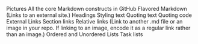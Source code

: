 Pictures
All the core Markdown constructs in GitHub Flavored Markdown (Links to an external site.)
Headings
Styling text
Quoting text
Quoting code
External Links
Section links
Relative links (Link to another .md file or an image in your repo. If linking to an image, encode it as a regular link rather than an image.)
Ordered and Unordered Lists
Task lists

